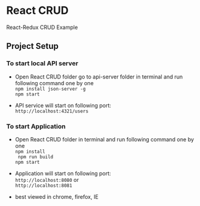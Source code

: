 # React CRUD 
React-Redux CRUD Example


## Project Setup 

### To start local API server 
* Open React CRUD folder go to api-server folder in terminal and run following command one by one    
`npm install json-server -g`   
`npm start`    

* API service will start on following port:  
`http://localhost:4321/users`  

### To start Application  

* Open React CRUD folder in terminal and run following command one by one  
` npm install `  
` npm run build`  
` npm start `  

* Application will start on following port:    
`http://localhost:8080` or    
`http://localhost:8081`

* best viewed in chrome, firefox, IE

